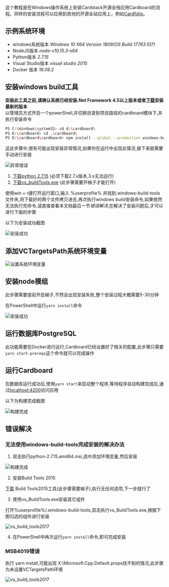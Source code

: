 这个教程是在Windows操作系统上安装Cardstack开源全栈应用Cardboard的流程。同样的安装流程可以应用到其他的开源全站应用上，例如[Cardfolio](https://github.com/cardstack/portfolio)。

## 示例系统环境
 + windows系统版本 *Windows 10 X64 Version 1809(OS Build 17763.107)*
 + NodeJS版本 *node-v10.15.3-x64*
 + Python版本 *2.7.15*
 + Visual Studio版本 *visual studio 2015*
 + Docker 版本  *18.09.2*
 
## 安装windows build工具
 **安装此工具之前,请确认系统已经安装.Net Framework 4.5以上版本或者[下载](https://www.microsoft.com/en-us/download/details.aspx?id=55170)安装最新的版本**</br>
 以管理员方式开启一个powerShell,并切换目录到项目路径的cardboard模块下,并执行安装命令
 
```sh
PS C:\Windows\system32> cd d:\cardboard\
PS D:\cardboard> cd .\cardboard\
PS D:\cardboard\cardboard> npm install --global --production windows-build-tools
```

这此步骤中,很有可能出现安装异常情况,如果你在运行中出现此情况,接下来就需要手动进行安装

![异常错误](/images/chinese-learning/cardboard-windows-setup-cn/error_download.png)

1. [下载python 2.7.15](https://www.python.org/downloads/release/python-2715/) (必须下载2.7.x版本,3.x无法运行)
2. [下载vs_buildTools.exe](https://visualstudio.microsoft.com/thank-you-downloading-visual-studio/?sku=Professional&rel=15) (此步骤需要开梯子才能打开)

使用win + r键打开运行窗口,输入 %userprofile% 并找到.windows-build-tools文件夹,将下载好的两个文件拷贝进去,再次执行windows build安装命令,如果依然无法执行完命令,请直接查看本文档最后一节*错误解决*,在解决了安装问题后,才可以进行下面的步骤

以下为安装成功截图

![安装成功](/images/chinese-learning/cardboard-windows-setup-cn/install_build_tools.png)

## 添加VCTargetsPath系统环境变量

![设置系统环境变量](/images/chinese-learning/cardboard-windows-setup-cn/set_environment_variables.png)

## 安装node模组

此步骤需要提前开启梯子,不然会出现安装失败,整个安装过程大概需要5-30分钟

在PowerShell中运行`yarn install`命令

![安装成功](/images/chinese-learning/cardboard-windows-setup-cn/yarn_install.png)

## 运行数据库PostgreSQL
 此功能需要在Docker进行运行,Cardboard已经设置好了相关的配置,此步骤只需要`yarn start-prereqs`这个命令就可以完成操作

## 运行Cardboard
在数据库运行成功后,使用`yarn start`来启动整个程序,等待程序自动构建完成后,通过[localhost:4200](localhost:4200)访问应用

以下为构建完成截图

![构建完成](/images/chinese-learning/cardboard-windows-setup-cn/build_success.png)

## 错误解决
### 无法使用windows-build-tools完成安装的解决办法
1. 双击执行python-2.7.15.amd64.msi,选中添加环境变量,然后安装

![构建完成](/images/chinese-learning/cardboard-windows-setup-cn/python_install.png)
 
2. 安装Build Tools 2015

[下载](https://www.microsoft.com/en-us/download/confirmation.aspx?id=48159) Build Tools2015工具(此步骤需要梯子),执行无任何选项,下一步就行了

3. 使用vs_BuildTools.exe安装其它组件
 
打开%userprofile%/.windows-build-tools,双击执行vs_BuildTools.exe,根据下图勾选的组件进行安装

![vs_build_tools2017](/images/chinese-learning/cardboard-windows-setup-cn/build_tools2017_5.png)
 
4. 在PowerShell中再次运行`yarn install`命令,即可完成安装
### MSB4019错误
执行 yarn install,可能出现 X:\\Microsoft.Cpp.Default.props找不到的情况,此步骤为未设置VCTargetsPath环境

 ![vs_build_tools2017](/images/chinese-learning/cardboard-windows-setup-cn/default_props_not_found.png)
